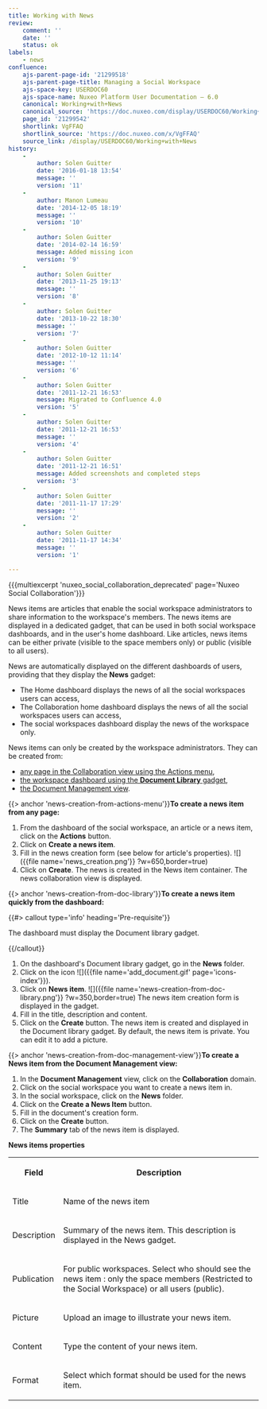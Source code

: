```yaml
---
title: Working with News
review:
    comment: ''
    date: ''
    status: ok
labels:
    - news
confluence:
    ajs-parent-page-id: '21299518'
    ajs-parent-page-title: Managing a Social Workspace
    ajs-space-key: USERDOC60
    ajs-space-name: Nuxeo Platform User Documentation — 6.0
    canonical: Working+with+News
    canonical_source: 'https://doc.nuxeo.com/display/USERDOC60/Working+with+News'
    page_id: '21299542'
    shortlink: VgFFAQ
    shortlink_source: 'https://doc.nuxeo.com/x/VgFFAQ'
    source_link: /display/USERDOC60/Working+with+News
history:
    - 
        author: Solen Guitter
        date: '2016-01-18 13:54'
        message: ''
        version: '11'
    - 
        author: Manon Lumeau
        date: '2014-12-05 18:19'
        message: ''
        version: '10'
    - 
        author: Solen Guitter
        date: '2014-02-14 16:59'
        message: Added missing icon
        version: '9'
    - 
        author: Solen Guitter
        date: '2013-11-25 19:13'
        message: ''
        version: '8'
    - 
        author: Solen Guitter
        date: '2013-10-22 18:30'
        message: ''
        version: '7'
    - 
        author: Solen Guitter
        date: '2012-10-12 11:14'
        message: ''
        version: '6'
    - 
        author: Solen Guitter
        date: '2011-12-21 16:53'
        message: Migrated to Confluence 4.0
        version: '5'
    - 
        author: Solen Guitter
        date: '2011-12-21 16:53'
        message: ''
        version: '4'
    - 
        author: Solen Guitter
        date: '2011-12-21 16:51'
        message: Added screenshots and completed steps
        version: '3'
    - 
        author: Solen Guitter
        date: '2011-11-17 17:29'
        message: ''
        version: '2'
    - 
        author: Solen Guitter
        date: '2011-11-17 14:34'
        message: ''
        version: '1'

---
```

{{{multiexcerpt 'nuxeo_social_collaboration_deprecated' page='Nuxeo Social Collaboration'}}}

News items are articles that enable the social workspace administrators to share information to the workspace's members. The news items are displayed in a dedicated gadget, that can be used in both social workspace dashboards, and in the user's home dashboard. Like articles, news items can be either private (visible to the space members only) or public (visible to all users).

News are automatically displayed on the different dashboards of users, providing that they display the **News** gadget:

*   The Home dashboard displays the news of all the social workspaces users can access,
*   The Collaboration home dashboard displays the news of all the social workspaces users can access,
*   The social workspaces dashboard display the news of the workspace only.

News items can only be created by the workspace administrators.
They can be created from:

*   [any page in the Collaboration view using the Actions menu](#news-creation-from-actions-menu),
*   [the workspace dashboard using the **Document Library** gadget](#news-creation-from-doc-library),
*   [the Document Management view](#news-creation-from-doc-management-view).

{{> anchor 'news-creation-from-actions-menu'}}**To create a news item from any page:**

1.  From the dashboard of the social workspace, an article or a news item, click on the **Actions** button.
2.  Click on **Create a news item**.
3.  Fill in the news creation form (see below for article's properties).
    ![]({{file name='news_creation.png'}} ?w=650,border=true)
4.  Click on **Create**.
    The news is created in the News item container. The news collaboration view is displayed.

{{> anchor 'news-creation-from-doc-library'}}**To create a news item quickly from the dashboard:**

{{#> callout type='info' heading='Pre-requisite'}}

The dashboard must display the Document library gadget.

{{/callout}}

1.  On the dashboard's Document library gadget, go in the **News** folder.
2.  Click on the icon ![]({{file name='add_document.gif' page='icons-index'}}).
3.  Click on **News item**.
    ![]({{file name='news-creation-from-doc-library.png'}} ?w=350,border=true)
    The news item creation form is displayed in the gadget.
4.  Fill in the title, description and content.
5.  Click on the **Create** button.
    The news item is created and displayed in the Document library gadget.
    By default, the news item is private. You can edit it to add a picture.

{{> anchor 'news-creation-from-doc-management-view'}}**To create a News item from the Document Management view:**

1.  In the **Document Management** view, click on the **Collaboration** domain.
2.  Click on the social workspace you want to create a news item in.
3.  In the social workspace, click on the **News** folder.
4.  Click on the **Create a News Item** button.
5.  Fill in the document's creation form.
6.  Click on the **Create** button.
7.  The **Summary** tab of the news item is displayed.

**News items properties**

<table><tbody><tr><th colspan="1">

Field

</th><th colspan="1">

Description

</th></tr><tr><td colspan="1">

Title

</td><td colspan="1">

Name of the news item

</td></tr><tr><td colspan="1">

Description

</td><td colspan="1">

Summary of the news item. This description is displayed in the News gadget.

</td></tr><tr><td colspan="1">

Publication

</td><td colspan="1">

For public workspaces. Select who should see the news item : only the space members (Restricted to the Social Workspace) or all users (public).

</td></tr><tr><td colspan="1">

Picture

</td><td colspan="1">

Upload an image to illustrate your news item.

</td></tr><tr><td colspan="1">

Content

</td><td colspan="1">

Type the content of your news item.

</td></tr><tr><td colspan="1">

Format

</td><td colspan="1">

Select which format should be used for the news item.

</td></tr></tbody></table>